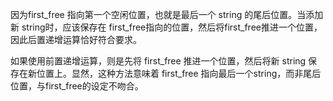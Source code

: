 因为first_free 指向第一个空闲位置，也就是最后一个 string 的尾后位置。当添加新 string时，应该保存在 first_free指向的位置，然后将first_free推进一个位置，因此后置递增运算恰好符合要求。

如果使用前置递增运算，则是先将 first_free 推进一个位置，然后将新 string 保存在新位置上。显然，这种方法意味着 first_free 指向最后一个string，而非尾后位置，与first_free的设定不吻合。